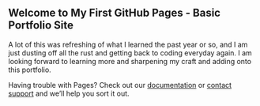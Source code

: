 ## Welcome to My First GitHub Pages - Basic Portfolio Site

A lot of this was refreshing of what I learned the past year or so, and I am just dusting off all the rust and getting back to coding everyday again. I am looking forward to learning more and sharpening my craft and adding onto this portfolio. 


Having trouble with Pages? Check out our [documentation](https://help.github.com/categories/github-pages-basics/) or [contact support](https://github.com/contact) and we’ll help you sort it out.
